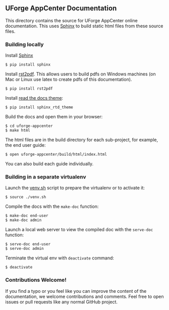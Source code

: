 ## UForge AppCenter Documentation

This directory contains the source for UForge AppCenter online documentation.  This uses [Sphinx](http://sphinx-doc.org) to build static html files from these source files.

### Building locally

Install [Sphinx](http://sphinx-doc.org)

    $ pip install sphinx
    
Install [rst2pdf](https://github.com/rst2pdf/rst2pdf).  This allows users to build pdfs on Windows machines (on Mac or Linux use latex to create pdfs of this documentation).

    $ pip install rst2pdf

Install [read the docs theme](https://github.com/snide/sphinx_rtd_theme):

    $ pip install sphinx_rtd_theme
    
Build the docs and open them in your browser:

    $ cd uforge-appcenter
    $ make html

The html files are in the build directory for each sub-project, for example, the end user guide:

    $ open uforge-appcenter/build/html/index.html

You can also build each guide individually.

### Building in a separate virtualenv

Launch the [venv.sh](blob/master/venv.sh) script to prepare the virtualenv or to activate it:

    $ source ./venv.sh
    
Compile the docs with the `make-doc` function:

    $ make-doc end-user
    $ make-doc admin

Launch a local web server to view the compiled doc with the `serve-doc` function:

    $ serve-doc end-user
    $ serve-doc admin

Terminate the virtual env with `deactivate` command:

    $ deactivate

### Contributions Welcome!

If you find a typo or you feel like you can improve the content of the documentation, we welcome contributions and comments. Feel free to open issues or pull requests like any normal GitHub project.
